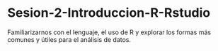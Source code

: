 # Sesion-2-Introduccion-R-Rstudio
Familiarizarnos con el lenguaje, el uso de R y explorar los formas más comunes y útiles para el análisis de datos.
